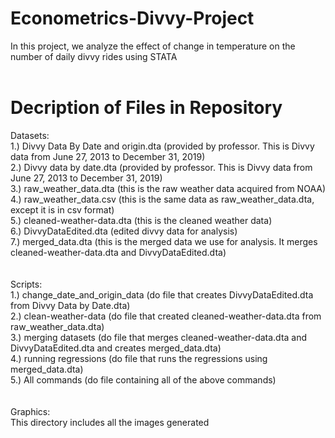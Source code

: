 # Econometrics-Divvy-Project
In this project, we analyze the effect of change in temperature on the number of daily divvy rides using STATA
<br /><br />
# Decription of Files in Repository<br />
Datasets: <br />
1.) Divvy Data By Date and origin.dta (provided by professor. This is Divvy data from June 27, 2013 to December 31, 2019)<br />
2.) Divvy data by date.dta (provided by professor. This is Divvy data from June 27, 2013 to December 31, 2019) <br />
3.) raw_weather_data.dta (this is the raw weather data acquired from NOAA) <br />
4.) raw_weather_data.csv (this is the same data as raw_weather_data.dta, except it is in csv format)<br />
5.) cleaned-weather-data.dta (this is the cleaned weather data)<br />
6.) DivvyDataEdited.dta (edited divvy data for analysis) <br />
7.) merged_data.dta (this is the merged data we use for analysis. It merges cleaned-weather-data.dta and DivvyDataEdited.dta) <br />
<br /><br />
Scripts: <br />
1.) change_date_and_origin_data (do file that creates DivvyDataEdited.dta from Divvy Data by Date.dta)<br />
2.) clean-weather-data (do file that created cleaned-weather-data.dta from raw_weather_data.dta)<br />
3.) merging datasets (do file that merges cleaned-weather-data.dta and DivvyDataEdited.dta and creates merged_data.dta)<br />
4.) running regressions (do file that runs the regressions using merged_data.dta)<br />
5.) All commands (do file containing all of the above commands) <br />
<br /><br />
Graphics: <br />
This directory includes all the images generated
